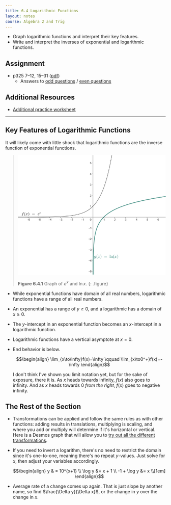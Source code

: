 ```yaml
---
title: 6.4 Logarithmic Functions
layout: notes
course: Algebra 2 and Trig
---
```


- Graph logarithmic functions and interpret their key features.
- Write and interpret the inverses of exponential and logarithmic functions.

## Assignment

- p325 7–12, 15–31 ([pdf](./pdf/alg2-practice-0604.pdf))
  - Answers to [odd questions](../misc/alg2-odd-answers.pdf) / [even questions](../misc/alg2-even-answers.pdf)

## Additional Resources

- [Additional practice worksheet](./pdf/alg2-add-practice-0604.pdf)

---

## Key Features of Logarithmic Functions

It will likely come with little shock that logarithmic functions are the inverse function of exponential functions.

> ![6-4-ex-lnx](./img/6-4-ex-lnx.png)
>
> **Figure 6.4.1** Graph of $e^x$ and $\ln{x}$.
{: .figure}

- While exponential functions have domain of all real numbers, logarithmic functions have a range of all real numbers.
- An exponential has a range of $y\ge0$, and a logarithmic has a domain of $x \ge 0$.
- The $y$-intercept in an exponential function becomes an $x$-intercept in a logarithmic function.
- Logarithmic functions have a vertical asymptote at $x=0$.
- End behavior is below.

  $$\begin{align}
  \lim_{x\to\infty}f(x)=\infty \qquad \lim_{x\to0^+}f(x)=-\infty
  \end{align}$$

  I don't think I've shown you limit notation yet, but for the sake of exposure, there it is. As $x$ heads towards infinity, $f(x)$ also goes to infinity. And as $x$ heads towards $0$ *from the right*, $f(x)$ goes to negative infinity.

## The Rest of the Section

- Transformations can be applied and follow the same rules as with other functions: adding results in translations, multiplying is scaling, and where you add or multiply will determine if it's horizontal or vertical. Here is a Desmos graph that will allow you to [try out all the different transformations](https://www.desmos.com/calculator/mm7dcky9ie).

- If you need to invert a logarithm, there's no need to restrict the domain since it's one-to-one, meaning there's no repeat $y$-values. Just solve for $x$, then adjust your variables accordingly.

  $$\begin{align}
  y & = 10^{x+1} \\
  \log y &= x + 1 \\
  -1 + \log y &= x \\[1em]
  \end{align}$$

- Average rate of a change comes up again. That is just slope by another name, so find $\frac{\Delta y}{\Delta x}$, or the change in $y$ over the change in $x$.
